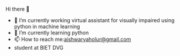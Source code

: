  Hi there 👋
 
- 🔭 I’m currently working virtual assistant for visually impaired using python in machine learning
- 🌱 I’m currently learning python
- 📫 How to reach me:aishwaryaholur@gmail.com
- student at BIET DVG

<!--
**Aishwarya-HT/Aishwarya-HT** is a ✨ _special_ ✨ repository because its `README.md` (this file) appears on your GitHub profile.

Here are some ideas to get you started:

- 🔭 I’m currently working on ...
- 🌱 I’m currently learning ...
- 👯 I’m looking to collaborate on ...
- 🤔 I’m looking for help with ...
- 💬 Ask me about ...
- 📫 How to reach me: ...
- 😄 Pronouns: ...
- ⚡ Fun fact: ...
-->
